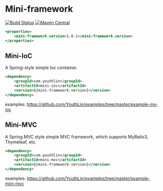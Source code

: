 Mini-framework
==============
[![Build Status](https://travis-ci.org/YouthLin/mini-framework.svg?branch=master)](https://travis-ci.org/YouthLin/mini-framework)
[![Maven Central](https://maven-badges.herokuapp.com/maven-central/com.youthlin/mini-framework/badge.svg)](https://maven-badges.herokuapp.com/maven-central/com.youthlin/mini-framework)

```xml
<properties>
    <mini-framework.version>1.0.1</mini-framework.version>
</properties>
```
Mini-IoC
--------
A Spring-style simple Ioc container.

```xml
<dependency>
    <groupId>com.youthlin</groupId>
    <artifactId>mini-ioc</artifactId>
    <version>${mini-framework.version}</version>
</dependency>

```
examples: https://github.com/YouthLin/examples/tree/master/example-my-ioc

Mini-MVC
--------
A Spring MVC style simple MVC framework, which supports MyBatis3, Thymeleaf, etc.

```xml
<dependency>
    <groupId>com.youthlin</groupId>
    <artifactId>mini-mvc</artifactId>
    <version>${mini-framework.version}</version>
</dependency>
```

examples: https://github.com/YouthLin/examples/tree/master/example-mini-mvc

